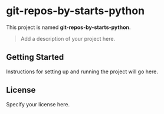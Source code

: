 # git-repos-by-starts-python

This project is named **git-repos-by-starts-python**.

> Add a description of your project here.

## Getting Started

Instructions for setting up and running the project will go here.

## License

Specify your license here. 
